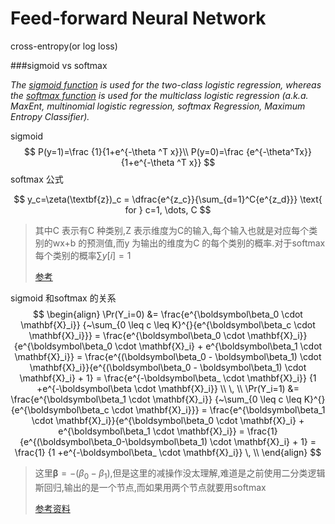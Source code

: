 # Feed-forward Neural Network

cross-entropy(or log loss)

###sigmoid vs softmax

*The [sigmoid function](https://en.wikipedia.org/wiki/Logistic_function) is used for the two-class logistic regression, whereas the [softmax function](https://en.wikipedia.org/wiki/Softmax_function) is used for the multiclass logistic regression (a.k.a. MaxEnt, multinomial logistic regression, softmax Regression, Maximum Entropy Classifier).*

sigmoid
$$
P(y=1)=\frac {1}{1+e^{-\theta ^T x}}\\
P(y=0)=\frac {e^{-\theta^Tx}}{1+e^{-\theta ^T x}}
$$
softmax 公式


$$
y_c=\zeta(\textbf{z})_c = \dfrac{e^{z_c}}{\sum_{d=1}^C{e^{z_d}}} \text{  for } c=1, \dots, C
$$

>  其中C 表示有C 种类别,Z 表示维度为C的输入,每个输入也就是对应每个类别的wx+b 的预测值,而y 为输出的维度为C 的每个类别的概率.对于softmax 每个类别的概率$\sum y[i]=1$ 
>
> [参考](http://shuokay.com/2016/07/20/softmax-loss/)

sigmoid 和softmax 的关系
$$
\begin{align}
\Pr(Y_i=0) &= \frac{e^{\boldsymbol\beta_0 \cdot \mathbf{X}_i}} {~\sum_{0 \leq c \leq K}^{}{e^{\boldsymbol\beta_c \cdot \mathbf{X}_i}}} = \frac{e^{\boldsymbol\beta_0 \cdot \mathbf{X}_i}}{e^{\boldsymbol\beta_0 \cdot \mathbf{X}_i} + e^{\boldsymbol\beta_1 \cdot \mathbf{X}_i}} = \frac{e^{(\boldsymbol\beta_0 - \boldsymbol\beta_1) \cdot \mathbf{X}_i}}{e^{(\boldsymbol\beta_0 - \boldsymbol\beta_1) \cdot \mathbf{X}_i} + 1}  = \frac{e^{-\boldsymbol\beta_ \cdot \mathbf{X}_i}} {1 +e^{-\boldsymbol\beta \cdot \mathbf{X}_i}} \\ \, \\
\Pr(Y_i=1) &= \frac{e^{\boldsymbol\beta_1 \cdot \mathbf{X}_i}} {~\sum_{0 \leq c \leq K}^{}{e^{\boldsymbol\beta_c \cdot \mathbf{X}_i}}} = \frac{e^{\boldsymbol\beta_1 \cdot \mathbf{X}_i}}{e^{\boldsymbol\beta_0 \cdot \mathbf{X}_i} + e^{\boldsymbol\beta_1 \cdot \mathbf{X}_i}} = \frac{1}{e^{(\boldsymbol\beta_0-\boldsymbol\beta_1) \cdot \mathbf{X}_i} + 1} = \frac{1} {1 +e^{-\boldsymbol\beta_ \cdot \mathbf{X}_i}}  \, \\
\end{align}
$$


> 这里$\boldsymbol\beta=-(\beta_0-\beta_1)$,但是这里的减操作没太理解,难道是之前使用二分类逻辑斯回归,输出的是一个节点,而如果用两个节点就要用softmax
>
> [参考资料](https://stats.stackexchange.com/questions/233658/softmax-vs-sigmoid-function-in-logistic-classifier)

